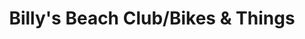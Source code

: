 ---
title: "Billy's Beach Club/Bikes & Things"
url: /hilton-head-island/billys-beach-club-bikes-und-things/
shop: Outdoor
---